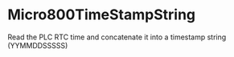 # Micro800TimeStampString
Read the PLC RTC time and concatenate it into a timestamp string (YYMMDDSSSSS)
